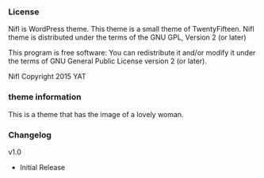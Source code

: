 ### License

Nifl is WordPress theme.
This theme is a small theme of TwentyFifteen.
Nifl theme is distributed under the terms of the GNU GPL, Version 2 (or later)

This program is free software:
You can redistribute it and/or modify it under the terms of GNU General Public License version 2 (or later).

Nifl Copyright 2015 YAT

### theme information
This is a theme that has the image of a lovely woman.

### Changelog

v1.0
* Initial Release

